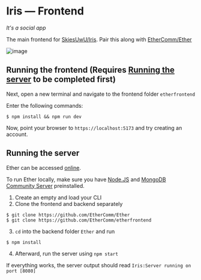 # Iris — Frontend
_It's a social app_


The main frontend for [SkiesUwU/Iris](https://github.com/SkiesUwU/Iris). Pair this along with [EtherComm/Ether](https://github.com/EtherComm/Ether)

<!-- ![image](https://user-images.githubusercontent.com/34188635/210490708-1b44da76-6e9d-451b-8aa7-1e2b3328e1ed.png) -->
![image](https://user-images.githubusercontent.com/34188635/219129242-2d64aec6-641f-4f4f-af12-b4b8323e5624.png)

## Running the frontend (Requires [Running the server](#running-the-server) to be completed first)
Next, open a new terminal and navigate to the frontend folder `etherfrontend`

Enter the following commands:

```shell
$ npm install && npm run dev
```

Now, point your browser to `https://localhost:5173` and try creating an account.

## Running the server
Ether can be accessed [online](https://iris-frontend.fly.dev).

To run Ether locally, make sure you have [Node.JS](https://nodejs.org/en/) and [MongoDB Community Server](https://www.mongodb.com/try/download/community) preinstalled.

1. Create an empty and load your CLI
2. Clone the frontend and backend separately

```shell
$ git clone https://github.com/EtherComm/Ether
$ git clone https://github.com/EtherComm/etherfrontend

```

3. `cd` into the backend folder `Ether` and run

```shell
$ npm install

```

4. Afterward, run the server using `npm start`

If everything works, the server output should read `Iris:Server running on port [8080]`
